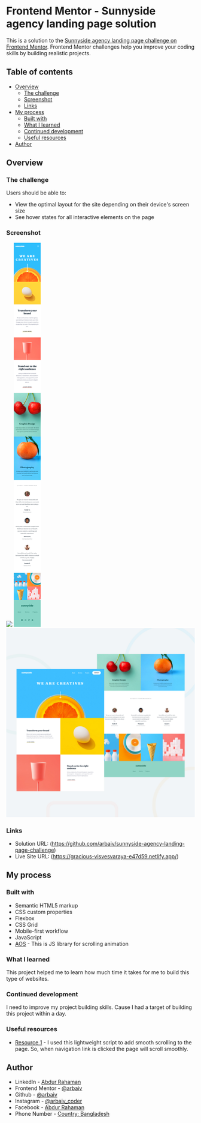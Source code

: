 # Frontend Mentor - Sunnyside agency landing page solution

This is a solution to the [Sunnyside agency landing page challenge on Frontend Mentor](https://www.frontendmentor.io/challenges/sunnyside-agency-landing-page-7yVs3B6ef). Frontend Mentor challenges help you improve your coding skills by building realistic projects.

## Table of contents

- [Overview](#overview)
  - [The challenge](#the-challenge)
  - [Screenshot](#screenshot)
  - [Links](#links)
- [My process](#my-process)
  - [Built with](#built-with)
  - [What I learned](#what-i-learned)
  - [Continued development](#continued-development)
  - [Useful resources](#useful-resources)
- [Author](#author)

## Overview

### The challenge

Users should be able to:

- View the optimal layout for the site depending on their device's screen size
- See hover states for all interactive elements on the page

### Screenshot

![](images/screenshot/desktop-screenshot.png)
![](images/screenshot/mobile-screenshot.png)
![](images/screenshot/desktop-preview.jpg)


### Links

- Solution URL: (https://github.com/arbaiv/sunnyside-agency-landing-page-challenge)
- Live Site URL: (https://gracious-visvesvaraya-e47d59.netlify.app/)

## My process

### Built with

- Semantic HTML5 markup
- CSS custom properties
- Flexbox
- CSS Grid
- Mobile-first workflow
- JavaScript
- [AOS](https://michalsnik.github.io/aos/) - This is JS library for scrolling animation


### What I learned

This project helped me to learn how much time it takes for me to build this type of websites. 

### Continued development

I need to improve my project building skills. Cause I had a target of building this project within a day. 

### Useful resources

- [Resource 1](https://github.com/cferdinandi/smooth-scroll) - I used this lightweight script to add smooth scrolling to the page. So, when navigation link is clicked the page will scroll smoothly. 

## Author

- LinkedIn - [Abdur Rahaman](https://www.linkedin.com/in/abdur-rahaman-arb4/)
- Frontend Mentor - [@arbaiv](https://www.frontendmentor.io/profile/arbaiv)
- Github - [@arbaiv](https://github.com/arbaiv)
- Instagram - [@arbaiv_coder](https://www.instagram.com/arbaiv_coder/)
- Facebook - [Abdur Rahaman](https://www.facebook.com/people/Abdur-Rahaman/100052283355364/)
- Phone Number - [Country: Bangladesh](+8801775575562)
